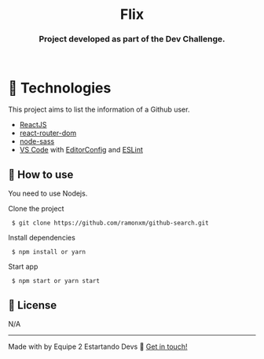 <h1 align="center">
    Flix
</h1>
  <h3 align="center"> Project developed as part of the Dev Challenge.</h3>
<br>

# 🚀 Technologies

This project aims to list the information of a Github user.

- [ReactJS](https://reactjs.org/)
- [react-router-dom](https://github.com/ReactTraining/react-router)
- [node-sass](https://www.npmjs.com/package/node-sass)
- [VS Code](vscode) with [EditorConfig](vceditconfig) and [ESLint](vceslint)

## 👋 How to use

You need to use Nodejs.

Clone the project

` $ git clone https://github.com/ramonxm/github-search.git`

Install dependencies

` $ npm install or yarn`

Start app

` $ npm start or yarn start`

## 📝 License

N/A

---

Made with by Equipe 2 Estartando Devs 👋 [Get in touch!](https://estartandodevs.com.br/)
